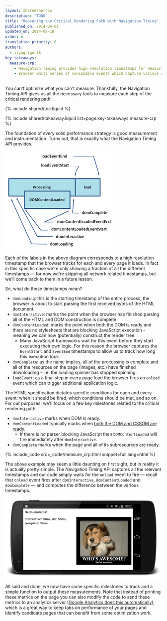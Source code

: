```yaml
---
layout: shared/narrow
description: "TODO"
title: "Measuring the Critical Rendering Path with Navigation Timing"
published_on: 2014-04-01
updated_on: 2014-09-18
order: 6
translation_priority: 0
authors:
  - ilyagrigorik
key-takeaways:
  measure-crp:
    - Navigation Timing provides high resolution timestamps for measuring CRP.
    - Browser emits series of consumable events which capture various stages of the CRP.
---
```


<p class="intro">
  You can't optimize what you can't measure. Thankfully, the Navigation 
  Timing API gives us all the necessary tools to measure each step of the 
  critical rendering path!
</p>

{% include shared/toc.liquid %}

{% include shared/takeaway.liquid list=page.key-takeaways.measure-crp %}

The foundation of every solid performance strategy is good measurement and instrumentation. Turns out, that is exactly what the Navigation Timing API provides.

<img src="images/dom-navtiming.png" class="center" alt="Navigation Timing">

Each of the labels in the above diagram corresponds to a high resolution timestamp that the browser tracks for each and every page it loads. In fact, in this specific case we're only showing a fraction of all the different timestamps &mdash; for now we're skipping all network related timestamps, but we'll come back to them in a future lesson.

So, what do these timestamps mean?

* `domLoading`: this is the starting timestamp of the entire process, the
  browser is about to start parsing the first received bytes of the HTML
  document.
* `domInteractive`: marks the point when the browser has finished parsing all
  of the HTML and DOM construction is complete.
* `domContentLoaded`: marks the point when both the DOM is ready and there are no stylesheets that are blocking JavaScript execution - meaning we can now (potentially) construct the render tree.
    * Many JavaScript frameworks wait for this event before they start executing their own logic. For this reason the browser captures the `EventStart` and `EventEnd` timestamps to allow us to track how long this execution took.
* `domComplete`: as the name implies, all of the processing is complete and
  all of the resources on the page (images, etc.) have finished downloading -
  i.e. the loading spinner has stopped spinning.
* `loadEvent`: as a final step in every page load the browser fires an
  `onload` event which can trigger additional application logic.

The HTML specification dictates specific conditions for each and every event: when it should be fired, which conditions should be met, and so on. For our purposes, we'll focus on a few key milestones related to the critical rendering path:

* `domInteractive` marks when DOM is ready.
* `domContentLoaded` typically marks when [both the DOM and CSSOM are ready](http://calendar.perfplanet.com/2012/deciphering-the-critical-rendering-path/).
    * If there is no parser blocking JavaScript then `DOMContentLoaded` will fire immediately after `domInteractive`.
* `domComplete` marks when the page and all of its subresources are ready.


{% include_code src=_code/measure_crp.html snippet=full lang=html %}

The above example may seem a little daunting on first sight, but in reality it is actually pretty simple. The Navigation Timing API captures all the relevant timestamps and our code simply waits for the `onload` event to fire &mdash; recall that `onload` event fires after `domInteractive`, `domContentLoaded` and `domComplete` &mdash; and computes the difference between the various timestamps.

<img src="images/device-navtiming-small.png" class="center" alt="NavTiming demo">

All said and done, we now have some specific milestones to track and a simple function to output these measurements. Note that instead of printing these metrics on the page you can also modify the code to send these metrics to an analytics server ([Google Analytics does this automatically](https://support.google.com/analytics/answer/1205784?hl=en)), which is a great way to keep tabs on performance of your pages and identify candidate pages that can benefit from some optimization work.

